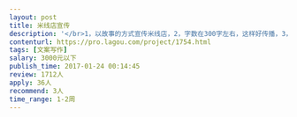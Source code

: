 ```yaml
---                
layout: post       
title: 米线店宣传           
description: '</br>1，以故事的方式宣传米线店，2，字数在300字左右，这样好传播，3，可以朋友圈转发就可以，不用搜集顾客资料，不用与顾客互动！4，可以适度的借鉴，夸张。</br>'     
contenturl: https://pro.lagou.com/project/1754.html      
tags: [文案写作]            
salary: 3000元以下          
publish_time: 2017-01-24 00:14:45         
review: 1712人                   
apply: 36人                   
recommend: 3人                   
time_range: 1-2周              
---                 
```

